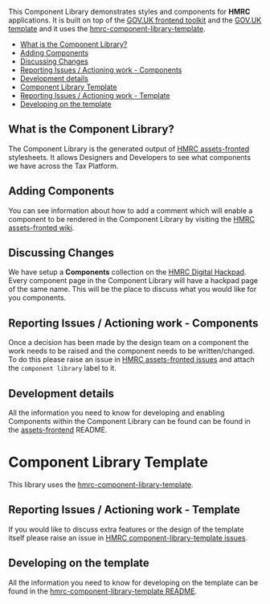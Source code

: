 This Component Library demonstrates styles and components for **HMRC** applications. It is built on top of the [GOV.UK frontend toolkit](https://github.com/alphagov/govuk_frontend_toolkit) and the [GOV.UK template](https://github.com/alphagov/govuk_template) and it uses the [hmrc-component-library-template](https://github.com/hmrc/component-library-template).

* [What is the Component Library?](#what-is-the-component-library)
* [Adding Components](#adding-components)
* [Discussing Changes](#discussing-changes)
* [Reporting Issues / Actioning work - Components](#reporting-issues)
* [Development details](#development-details)
* [Component Library Template](#component-library-template)
* [Reporting Issues / Actioning work - Template](#reporting-issues-template)
* [Developing on the template](#developing-on-the-template)


## What is the Component Library?

The Component Library is the generated output of [HMRC assets-fronted](https://github.com/hmrc/assets-frontend) stylesheets. It allows Designers and Developers to see what components we have across the Tax Platform.


## Adding Components

You can see information about how to add a comment which will enable a component to be rendered in the Component Library by visiting the [HMRC assets-fronted wiki](https://github.com/hmrc/assets-frontend/wiki/Component-Library).


## Discussing Changes

We have setup a **Components** collection on the [HMRC Digital Hackpad](https://hmrcdigital.hackpad.com/collection/EU4v7qZDRel). Every component page in the Component Library will have a hackpad page of the same name. This will be the place to discuss what you would like for you components.


## Reporting Issues / Actioning work - Components

Once a decision has been made by the design team on a component the work needs to be raised and the component needs to be written/changed. To do this please raise an issue in [HMRC assets-fronted issues](https://github.com/hmrc/assets-frontend/issues) and attach the `component library` label to it.


## Development details

All the information you need to know for developing and enabling Components within the Component Library can be found can be found in the [assets-frontend](https://github.com/hmrc/assets-frontend) README.


# Component Library Template

This library uses the [hmrc-component-library-template](https://github.com/hmrc/component-library-template).


## Reporting Issues / Actioning work - Template

If you would like to discuss extra features or the design of the template itself please raise an issue in [HMRC component-library-template issues](https://github.com/hmrc/component-library-template/issues).


## Developing on the template

All the information you need to know for developing on the template can be found in the [hmrc-component-library-template README](https://github.com/hmrc/component-library-template#readme).
